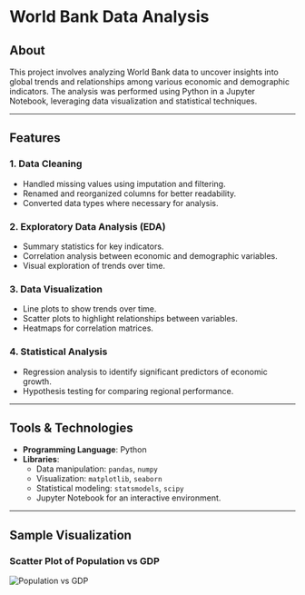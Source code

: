 # World Bank Data Analysis

## About
This project involves analyzing World Bank data to uncover insights into global trends and relationships among various economic and demographic indicators. The analysis was performed using Python in a Jupyter Notebook, leveraging data visualization and statistical techniques.

---

## Features
### **1. Data Cleaning**
- Handled missing values using imputation and filtering.
- Renamed and reorganized columns for better readability.
- Converted data types where necessary for analysis.

### **2. Exploratory Data Analysis (EDA)**
- Summary statistics for key indicators.
- Correlation analysis between economic and demographic variables.
- Visual exploration of trends over time.

### **3. Data Visualization**
- Line plots to show trends over time.
- Scatter plots to highlight relationships between variables.
- Heatmaps for correlation matrices.

### **4. Statistical Analysis**
- Regression analysis to identify significant predictors of economic growth.
- Hypothesis testing for comparing regional performance.

---

## Tools & Technologies
- **Programming Language**: Python
- **Libraries**:
  - Data manipulation: `pandas`, `numpy`
  - Visualization: `matplotlib`, `seaborn`
  - Statistical modeling: `statsmodels`, `scipy`
  - Jupyter Notebook for an interactive environment.

---

## Sample Visualization
### Scatter Plot of Population vs GDP
![Population vs GDP](images/population_vs_gdp.png)


